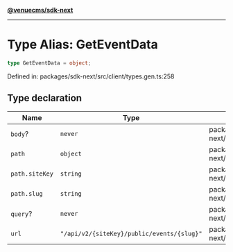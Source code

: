 [**@venuecms/sdk-next**](../Index.md)

***

# Type Alias: GetEventData

```ts
type GetEventData = object;
```

Defined in: packages/sdk-next/src/client/types.gen.ts:258

## Type declaration

| Name | Type | Defined in |
| ------ | ------ | ------ |
| <a id="body"></a> `body`? | `never` | packages/sdk-next/src/client/types.gen.ts:259 |
| <a id="path"></a> `path` | `object` | packages/sdk-next/src/client/types.gen.ts:260 |
| `path.siteKey` | `string` | packages/sdk-next/src/client/types.gen.ts:261 |
| `path.slug` | `string` | packages/sdk-next/src/client/types.gen.ts:262 |
| <a id="query"></a> `query`? | `never` | packages/sdk-next/src/client/types.gen.ts:264 |
| <a id="url"></a> `url` | `"/api/v2/{siteKey}/public/events/{slug}"` | packages/sdk-next/src/client/types.gen.ts:265 |
